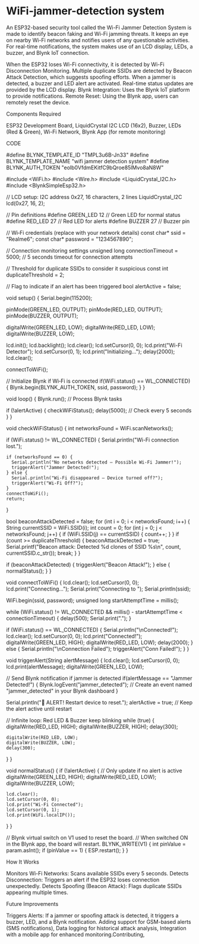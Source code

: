 # WiFi-jammer-detection system
An ESP32-based security tool called the Wi-Fi Jammer Detection System is made to identify beacon faking and Wi-Fi jamming threats. It keeps an eye on nearby Wi-Fi networks and notifies users of any questionable activities. For real-time notifications, the system makes use of an LCD display, LEDs, a buzzer, and Blynk IoT connection.

When the ESP32 loses Wi-Fi connectivity, it is detected by Wi-Fi Disconnection Monitoring.
Multiple duplicate SSIDs are detected by Beacon Attack Detection, which suggests spoofing efforts.
When a jammer is detected, a buzzer and LED alert are activated.
Real-time status updates are provided by the LCD display.
Blynk Integration: Uses the Blynk IoT platform to provide notifications.
Remote Reset: Using the Blynk app, users can remotely reset the device.


Components Required

ESP32 Development Board,
LiquidCrystal I2C LCD (16x2),
Buzzer,
LEDs (Red & Green),
Wi-Fi Network,
Blynk App (for remote monitoring)

CODE

#define BLYNK_TEMPLATE_ID "TMPL3u6B-Jn33"
#define BLYNK_TEMPLATE_NAME "wifi jammer detection system"
#define BLYNK_AUTH_TOKEN "eoIb0VfdmEKitfC9bQroe85lMvo8aN8W"

#include <WiFi.h>
#include <Wire.h>
#include <LiquidCrystal_I2C.h>
#include <BlynkSimpleEsp32.h>

// LCD setup: I2C address 0x27, 16 characters, 2 lines
LiquidCrystal_I2C lcd(0x27, 16, 2);

// Pin definitions
#define GREEN_LED  12  // Green LED for normal status
#define RED_LED    27  // Red LED for alerts
#define BUZZER     27  // Buzzer pin

// Wi‑Fi credentials (replace with your network details)
const char* ssid = "Realme6";
const char* password = "1234567890";

// Connection monitoring settings
unsigned long connectionTimeout = 5000; // 5 seconds timeout for connection attempts

// Threshold for duplicate SSIDs to consider it suspicious
const int duplicateThreshold = 2;

// Flag to indicate if an alert has been triggered
bool alertActive = false;

void setup() {
  Serial.begin(115200);

  pinMode(GREEN_LED, OUTPUT);
  pinMode(RED_LED, OUTPUT);
  pinMode(BUZZER, OUTPUT);

  digitalWrite(GREEN_LED, LOW);
  digitalWrite(RED_LED, LOW);
  digitalWrite(BUZZER, LOW);

  lcd.init();
  lcd.backlight();
  lcd.clear();
  lcd.setCursor(0, 0);
  lcd.print("Wi-Fi Detector");
  lcd.setCursor(0, 1);
  lcd.print("Initializing...");
  delay(2000);
  lcd.clear();

  connectToWiFi();

  // Initialize Blynk if Wi‑Fi is connected
  if(WiFi.status() == WL_CONNECTED) {
    Blynk.begin(BLYNK_AUTH_TOKEN, ssid, password);
  }
}

void loop() {
  Blynk.run();  // Process Blynk tasks

  if (!alertActive) {
    checkWiFiStatus();
    delay(5000);  // Check every 5 seconds
  }
}

void checkWiFiStatus() {
  int networksFound = WiFi.scanNetworks();

  if (WiFi.status() != WL_CONNECTED) {
    Serial.println("Wi-Fi connection lost.");
    
    if (networksFound == 0) {
      Serial.println("No networks detected – Possible Wi-Fi Jammer!");
      triggerAlert("Jammer Detected!");
    } else {
      Serial.println("Wi-Fi disappeared – Device turned off?");
      triggerAlert("Wi-Fi Off?");
    }
    connectToWiFi();
    return;
  }

  bool beaconAttackDetected = false;
  for (int i = 0; i < networksFound; i++) {
    String currentSSID = WiFi.SSID(i);
    int count = 0;
    for (int j = 0; j < networksFound; j++) {
      if (WiFi.SSID(j) == currentSSID) {
        count++;
      }
    }
    if (count >= duplicateThreshold) {
      beaconAttackDetected = true;
      Serial.printf("Beacon attack: Detected %d clones of SSID %s\n", count, currentSSID.c_str());
      break;
    }
  }

  if (beaconAttackDetected) {
    triggerAlert("Beacon Attack!");
  } else {
    normalStatus();
  }
}

void connectToWiFi() {
  lcd.clear();
  lcd.setCursor(0, 0);
  lcd.print("Connecting...");
  Serial.print("Connecting to ");
  Serial.println(ssid);
  
  WiFi.begin(ssid, password);
  unsigned long startAttemptTime = millis();
  
  while (WiFi.status() != WL_CONNECTED && millis() - startAttemptTime < connectionTimeout) {
    delay(500);
    Serial.print(".");
  }
  
  if (WiFi.status() == WL_CONNECTED) {
    Serial.println("\nConnected!");
    lcd.clear();
    lcd.setCursor(0, 0);
    lcd.print("Connected!");
    digitalWrite(GREEN_LED, HIGH);
    digitalWrite(RED_LED, LOW);
    delay(2000);
  } else {
    Serial.println("\nConnection Failed");
    triggerAlert("Conn Failed!");
  }
}

void triggerAlert(String alertMessage) {
  lcd.clear();
  lcd.setCursor(0, 0);
  lcd.print(alertMessage);
  digitalWrite(GREEN_LED, LOW);

  // Send Blynk notification if jammer is detected
  if(alertMessage == "Jammer Detected!") {
    Blynk.logEvent("jammer_detected");  // Create an event named "jammer_detected" in your Blynk dashboard
  }
  
  Serial.println("🚨 ALERT! Restart device to reset.");
  alertActive = true; // Keep the alert active until restart

  // Infinite loop: Red LED & Buzzer keep blinking
  while (true) {
    digitalWrite(RED_LED, HIGH);
    digitalWrite(BUZZER, HIGH);
    delay(300);
    
    digitalWrite(RED_LED, LOW);
    digitalWrite(BUZZER, LOW);
    delay(300);
  }
}

void normalStatus() {
  if (!alertActive) { // Only update if no alert is active
    digitalWrite(GREEN_LED, HIGH);
    digitalWrite(RED_LED, LOW);
    digitalWrite(BUZZER, LOW);

    lcd.clear();
    lcd.setCursor(0, 0);
    lcd.print("Wi-Fi Connected");
    lcd.setCursor(0, 1);
    lcd.print(WiFi.localIP());
  }
}

// Blynk virtual switch on V1 used to reset the board.
// When switched ON in the Blynk app, the board will restart.
BLYNK_WRITE(V1) {
  int pinValue = param.asInt();
  if (pinValue == 1) {
    ESP.restart();
  }
}

How It Works

Monitors Wi-Fi Networks: Scans available SSIDs every 5 seconds.
Detects Disconnection: Triggers an alert if the ESP32 loses connection unexpectedly.
Detects Spoofing (Beacon Attack): Flags duplicate SSIDs appearing multiple times.

Future Improvements

Triggers Alerts: If a jammer or spoofing attack is detected, it triggers a buzzer, LED, and a Blynk notification.
Adding support for GSM-based alerts (SMS notifications),
Data logging for historical attack analysis,
Integration with a mobile app for enhanced monitoring.Contributing,
